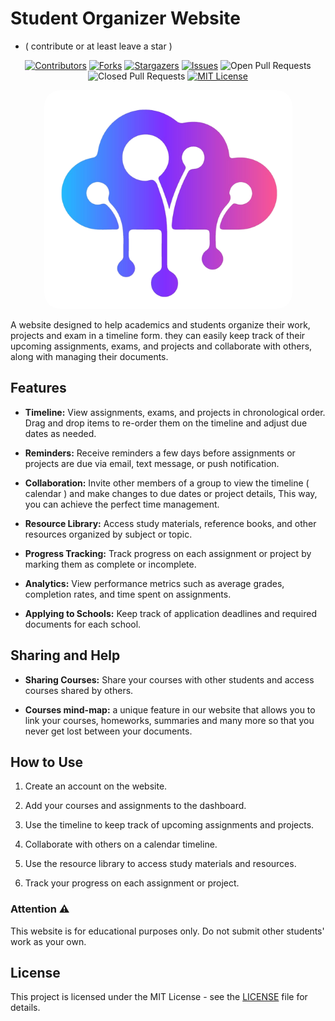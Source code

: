 # Student Organizer Website
- ( contribute or at least leave a star )

<div align="center">

[![Contributors][contributors-shield]][contributors-url]
[![Forks][forks-shield]][forks-url]
[![Stargazers][stars-shield]][stars-url]
[![Issues][issues-shield]][issues-url]
![Open Pull Requests][open-pr-shield] ![Closed Pull Requests][closed-pr-shield]
[![MIT License][license-shield]][license-url]

</div>
<p align="center">
    <img src="./backend-app/docs/logo.png" height="350" style="border-radius: 25px;" />
</p>

A website designed to help academics and students organize their work, projects and exam in a timeline form. they can easily keep track of their upcoming assignments, exams, and projects and collaborate with others, along with managing their documents.

## Features

- **Timeline:** View assignments, exams, and projects in chronological order. Drag and drop items to re-order them on the timeline and adjust due dates as needed.

- **Reminders:** Receive reminders a few days before assignments or projects are due via email, text message, or push notification.

- **Collaboration:** Invite other members of a group to view the timeline ( calendar ) and make changes to due dates or project details, This way, you can achieve the perfect time management.

- **Resource Library:** Access study materials, reference books, and other resources organized by subject or topic.

- **Progress Tracking:** Track progress on each assignment or project by marking them as complete or incomplete.

- **Analytics:** View performance metrics such as average grades, completion rates, and time spent on assignments.

- **Applying to Schools:** Keep track of application deadlines and required documents for each school.

## Sharing and Help

- **Sharing Courses:** Share your courses with other students and access courses shared by others.
  
- **Courses mind-map:** a unique feature in our website that allows you to link your courses, homeworks, summaries and many more so that you never get lost between your documents.

## How to Use

1. Create an account on the website.

2. Add your courses and assignments to the dashboard.

3. Use the timeline to keep track of upcoming assignments and projects.

4. Collaborate with others on a calendar timeline.

5. Use the resource library to access study materials and resources.

6. Track your progress on each assignment or project.

### Attention ⚠

This website is for educational purposes only. Do not submit other students' work as your own.

## License

This project is licensed under the MIT License - see the [LICENSE](LICENSE) file for details.



[contributors-shield]: https://img.shields.io/github/contributors/awesomedev08/Student-Workflow-Manager-NextJs.svg?style=for-the-badge
[contributors-url]: https://github.com/awesomedev08/Student-Workflow-Manager-NextJs/graphs/contributors
[forks-shield]: https://img.shields.io/github/forks/awesomedev08/Student-Workflow-Manager-NextJs.svg?style=for-the-badge
[forks-url]: https://github.com/awesomedev08/Student-Workflow-Manager-NextJs/network/members
[stars-shield]: https://img.shields.io/github/stars/awesomedev08/Student-Workflow-Manager-NextJs.svg?style=for-the-badge
[stars-url]: https://github.com/awesomedev08/Student-Workflow-Manager-NextJs/stargazers
[issues-shield]: https://img.shields.io/github/issues/awesomedev08/Student-Workflow-Manager-NextJs.svg?style=for-the-badge
[issues-url]: https://github.com/awesomedev08/Student-Workflow-Manager-NextJs/issues
[license-shield]: https://img.shields.io/github/license/awesomedev08/Student-Workflow-Manager-NextJs.svg?style=for-the-badge
[license-url]: https://github.com/awesomedev08/Student-Workflow-Manager-NextJs/blob/master/LICENSE.txt
[closed-pr-shield]: https://img.shields.io/github/issues-pr-closed/awesomedev08/Student-Workflow-Manager-NextJs.svg?style=for-the-badge
[closed-pr-url]: https://github.com/awesomedev08/Student-Workflow-Manager-NextJs/pulls?q=is%3Apr+is%3Aclosed
[open-pr-shield]: https://img.shields.io/github/issues-pr-raw/awesomedev08/Student-Workflow-Manager-NextJs.svg?style=for-the-badge
[open-pr-url]: https://github.com/awesomedev08/Student-Workflow-Manager-NextJs/pulls
